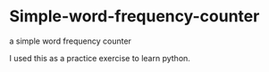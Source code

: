 # Simple-word-frequency-counter
a simple word frequency counter

I used this as a practice exercise to learn python.
